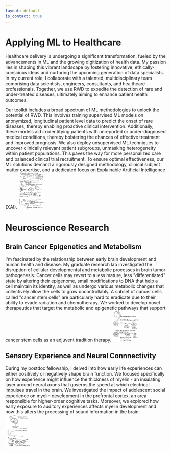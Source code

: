 ```yaml
---
layout: default
is_contact: true
---
```


# Applying ML to Healthcare
Healthcare delivery is undergoing a significant transformation, fueled by the advancements in ML and the growing digitization of health data. My passion lies in shaping this vibrant landscape by fostering innovative, ethically-conscious ideas and nurturing the upcoming generation of data specialists. In my current role, I collaborate with a talented, multidisciplinary team comprising data scientists, engineers, consultants, and healthcare professionals. Together, we use RWD to expedite the detection of rare and under-treated diseases, ultimately aiming to enhance patient health outcomes.

Our toolkit includes a broad spectrum of ML methodologies to unlock the potential of RWD. This involves training supervised ML models on anonymized, longitudinal patient level data to predict the onset of rare diseases, thereby enabling proactive clinical intervention. Additionally, these models aid in identifying patients with unreported or under-diagnosed medical conditions, thereby bolstering the chances of effective treatment and improved prognosis. We also deploy unsupervised ML techniques to uncover clinically relevant patient subgroups, unmasking heterogeneity within patient populations. This paves the way for more personalized care and balanced clinical trial recruitment. To ensure optimal effectiveness, our ML solutions demand a rigorously designed methodology, clinical subject matter expertise, and a dedicated focus on Explainable Artificial Intelligence (XAI).
<img class="ml-picture" src="ml.jpg" width="80"/>

# Neuroscience Research
## Brain Cancer Epigenetics and Metabolism 
I'm fascinated by the relationship between early brain development and human health and disease. My graduate research lab investigated the disruption of cellular developmental and metabolic processes in brain tumor pathogenesis. Cancer cells may revert to a less mature, less "differentiated" state by altering their epigenome, small modifications to DNA that help a cell maintain its identity, as well as undergo various metabolic changes that collectively allow the cells to grow uncontrollably. A subset of cancer cells called "cancer stem cells" are particularly hard to eradicate due to their ability to evade radiation and chemotherapy. We worked to develop novel therapeutics that  target the metabolic and epigenetic pathways that support cancer stem cells as an adjuvent tradition therapy.
<img class="bcsc-picture" src="csc.jpg" width="80"/>

## Sensory Experience and Neural Connnectivity 
During my postdoc fellowship, I delved into how early life experiences can either positively or negatively shape brain function. We focused specifically on how experience might influence the thickness of myelin - an insulating layer around neural axons that governs the speed at which electrical impulses travel in the brain. We investigated the impact of adolescent social experience on myelin development in the prefrontal cortex, an area responsible for higher-order cognitive tasks. Moreover, we explored how early exposure to auditory experiences affects myelin development and how this alters the processing of sound information in the brain.
<img class="myelin-picture" src="myelin.jpg" width="80"/>





